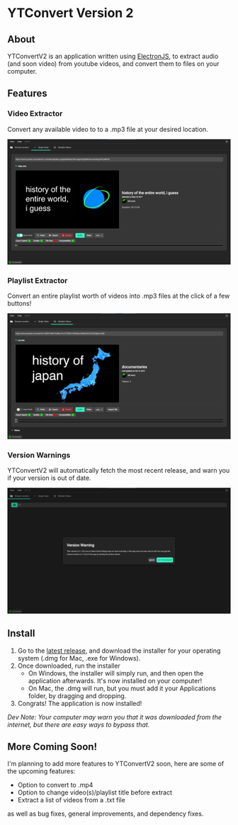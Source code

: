 # YTConvert Version 2

## About

YTConvertV2 is an application written using [ElectronJS](https://www.electronjs.org), to extract audio (and soon video) from youtube videos, and convert them to files on your computer.

## Features

### Video Extractor

Convert any available video to to a .mp3 file at your desired location.

![Video Extractor Demo](readmeimgs/ytconvertv2_videofetcherv2.png)

### Playlist Extractor

Convert an entire playlist worth of videos into .mp3 files at the click of a few buttons!

![Playlist Extractor Demo](readmeimgs/ytconvertv2_playlistfetcherv2.png)

### Version Warnings

YTConvertV2 will automatically fetch the most recent release, and warn you if your version is out of date.

![Version Warning Demo](readmeimgs/ytconvertv2_versionwarn.png)

## Install

1. Go to the [latest release](https://github.com/GlitchlessCode/ytconvertv2/releases/latest), and download the installer for your operating system (.dmg for Mac, .exe for Windows).
2. Once downloaded, run the installer
   - On Windows, the installer will simply run, and then open the application afterwards. It's now installed on your computer!
   - On Mac, the .dmg will run, but you must add it your Applications folder, by dragging and dropping.
3. Congrats! The application is now installed!

_Dev Note: Your computer may warn you that it was downloaded from the internet, but there are easy ways to bypass that._

## More Coming Soon!

I'm planning to add more features to YTConvertV2 soon, here are some of the upcoming features:

- Option to convert to .mp4
- Option to change video(s)/playlist title before extract
- Extract a list of videos from a .txt file

as well as bug fixes, general improvements, and dependency fixes.
